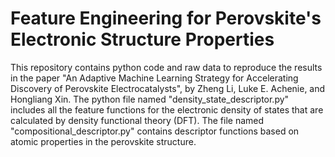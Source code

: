 # Feature Engineering for Perovskite's Electronic Structure Properties 

This repository contains python code and raw data to reproduce the results in the paper "An Adaptive Machine Learning Strategy for Accelerating Discovery of Perovskite Electrocatalysts", by Zheng Li, Luke E. Achenie, and Hongliang Xin. The python file named "density_state_descriptor.py" includes all the feature functions for the electronic density of states that are calculated by density functional theory (DFT). The file named "compositional_descriptor.py" contains descriptor functions based on atomic properties in the perovskite structure.      
